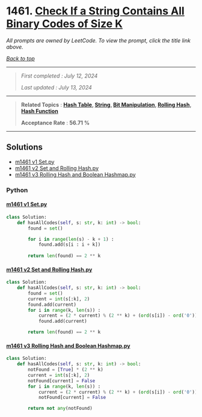 # 1461. [Check If a String Contains All Binary Codes of Size K](<https://leetcode.com/problems/check-if-a-string-contains-all-binary-codes-of-size-k>)

*All prompts are owned by LeetCode. To view the prompt, click the title link above.*

*[Back to top](<../README.md>)*

------

> *First completed : July 12, 2024*
>
> *Last updated : July 13, 2024*

------

> **Related Topics** : **[Hash Table](<by_topic/Hash Table.md>), [String](<by_topic/String.md>), [Bit Manipulation](<by_topic/Bit Manipulation.md>), [Rolling Hash](<by_topic/Rolling Hash.md>), [Hash Function](<by_topic/Hash Function.md>)**
>
> **Acceptance Rate** : **56.71 %**

------

## Solutions

- [m1461 v1 Set.py](<../my-submissions/m1461 v1 Set.py>)
- [m1461 v2 Set and Rolling Hash.py](<../my-submissions/m1461 v2 Set and Rolling Hash.py>)
- [m1461 v3 Rolling Hash and Boolean Hashmap.py](<../my-submissions/m1461 v3 Rolling Hash and Boolean Hashmap.py>)
### Python
#### [m1461 v1 Set.py](<../my-submissions/m1461 v1 Set.py>)
```Python
class Solution:
    def hasAllCodes(self, s: str, k: int) -> bool:
        found = set()

        for i in range(len(s) - k + 1) :
            found.add(s[i : i + k])
        
        return len(found) == 2 ** k
```

#### [m1461 v2 Set and Rolling Hash.py](<../my-submissions/m1461 v2 Set and Rolling Hash.py>)
```Python
class Solution:
    def hasAllCodes(self, s: str, k: int) -> bool:
        found = set()
        current = int(s[:k], 2)
        found.add(current)
        for i in range(k, len(s)) :
            current = (2 * current) % (2 ** k) + (ord(s[i]) - ord('0'))
            found.add(current)

        return len(found) == 2 ** k
```

#### [m1461 v3 Rolling Hash and Boolean Hashmap.py](<../my-submissions/m1461 v3 Rolling Hash and Boolean Hashmap.py>)
```Python
class Solution:
    def hasAllCodes(self, s: str, k: int) -> bool:
        notFound = [True] * (2 ** k)
        current = int(s[:k], 2)
        notFound[current] = False
        for i in range(k, len(s)) :
            current = (2 * current) % (2 ** k) + (ord(s[i]) - ord('0'))
            notFound[current] = False

        return not any(notFound)
```

